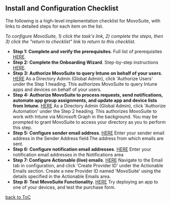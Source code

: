 ## Install and Configuration Checklist

The following is a high-level implementation checklist for MovoSuite, with links to detailed steps for each item on the list. 

*To configure MovoSuite, 1) click the task's link, 2) complete the steps, then 3) click the "return to checklist" link to return to this checklist.*

- **Step 1: Complete and verify the prerequisites**. Full list of prerequisites [HERE](./prereqs.md).
- **Step 2: Complete the Onboarding Wizard**. Step-by-step instructions [HERE](../config/onboarding.md).
- **Step 3: Authorize MovoSuite to query Intune on behalf of your users**. [HERE](../config/onboarding.md) As a Directory Admin (Global Admin), click 'Authorize Users' under the Step 1 heading. This authorizes MovoSuite to query Intune apps and devices on behalf of your users.
- **Step 4: Authorize MovoSuite to process requests, send notifications, automate app group assignments, and update app and device lists from Intune**. [HERE](../config/onboarding.md) As a Directory Admin (Global Admin), click 'Authorize Automation' under the Step 2 heading. This authorizes MovoSuite to work with Intune via Microsoft Graph in the background. You may be prompted to grant MovoSuite to access your directory as you to perform this step.
- **Step 5: Configure sender email address**. [HERE](../config/notifications.md) Enter your sender email address in the Sender Address field.The address from which emails are sent.
- **Step 6: Configure notification email addresses**. [HERE](../config/notifications.md) Enter your notification email addresses in the Notifications area
- **Step 7: Configure Actionable (live) emails**. [HERE](../config/notifications.md) Navigate to the Email tab in configuration, and click 'Create Provider ID' under the Actionable Emails section. Create a new Provider ID named 'MovoSuite' using the details specified in the Actionable Emails area.
- **Step 8: Test MovoSuite Functionality**. [HERE](../selfservice/README.md) Try deploying an app to one of your devices, and test the purchase form.

[back to ToC](../README.md)